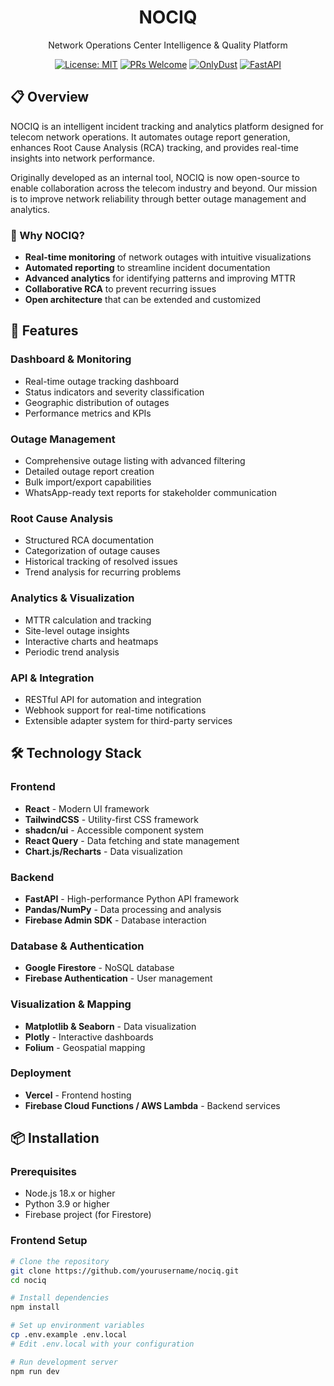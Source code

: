 <div align="center">
  <h1>NOCIQ</h1>
  <p>Network Operations Center Intelligence & Quality Platform</p>
  
  [![License: MIT](https://img.shields.io/badge/License-MIT-blue.svg)](https://opensource.org/licenses/MIT)
  [![PRs Welcome](https://img.shields.io/badge/PRs-welcome-brightgreen.svg)](CONTRIBUTING.md)
  [![OnlyDust](https://img.shields.io/badge/OnlyDust-Project-orange)](https://app.onlydust.com)
  [![FastAPI](https://img.shields.io/badge/FastAPI-0.95.0+-009688?logo=fastapi)](https://fastapi.tiangolo.com/)
</div>

## 📋 Overview

NOCIQ is an intelligent incident tracking and analytics platform designed for telecom network operations. It automates outage report generation, enhances Root Cause Analysis (RCA) tracking, and provides real-time insights into network performance.

Originally developed as an internal tool, NOCIQ is now open-source to enable collaboration across the telecom industry and beyond. Our mission is to improve network reliability through better outage management and analytics.

### 🌟 Why NOCIQ?

- **Real-time monitoring** of network outages with intuitive visualizations
- **Automated reporting** to streamline incident documentation
- **Advanced analytics** for identifying patterns and improving MTTR
- **Collaborative RCA** to prevent recurring issues
- **Open architecture** that can be extended and customized

## 🚀 Features

### Dashboard & Monitoring

- Real-time outage tracking dashboard
- Status indicators and severity classification
- Geographic distribution of outages
- Performance metrics and KPIs

### Outage Management

- Comprehensive outage listing with advanced filtering
- Detailed outage report creation
- Bulk import/export capabilities
- WhatsApp-ready text reports for stakeholder communication

### Root Cause Analysis

- Structured RCA documentation
- Categorization of outage causes
- Historical tracking of resolved issues
- Trend analysis for recurring problems

### Analytics & Visualization

- MTTR calculation and tracking
- Site-level outage insights
- Interactive charts and heatmaps
- Periodic trend analysis

### API & Integration

- RESTful API for automation and integration
- Webhook support for real-time notifications
- Extensible adapter system for third-party services

## 🛠️ Technology Stack

### Frontend

- **React** - Modern UI framework
- **TailwindCSS** - Utility-first CSS framework
- **shadcn/ui** - Accessible component system
- **React Query** - Data fetching and state management
- **Chart.js/Recharts** - Data visualization

### Backend

- **FastAPI** - High-performance Python API framework
- **Pandas/NumPy** - Data processing and analysis
- **Firebase Admin SDK** - Database interaction

### Database & Authentication

- **Google Firestore** - NoSQL database
- **Firebase Authentication** - User management

### Visualization & Mapping

- **Matplotlib & Seaborn** - Data visualization
- **Plotly** - Interactive dashboards
- **Folium** - Geospatial mapping

### Deployment

- **Vercel** - Frontend hosting
- **Firebase Cloud Functions / AWS Lambda** - Backend services

## 📦 Installation

### Prerequisites

- Node.js 18.x or higher
- Python 3.9 or higher
- Firebase project (for Firestore)

### Frontend Setup

```bash
# Clone the repository
git clone https://github.com/yourusername/nociq.git
cd nociq

# Install dependencies
npm install

# Set up environment variables
cp .env.example .env.local
# Edit .env.local with your configuration

# Run development server
npm run dev
```

